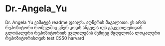 # Dr.-Angela_Yu
Dr. Angela Yu
ვამატებ readme ფაილს.
აღწერის მაგალითი.
ეს არის რეპოზიტორი რომელშიც ვწერ კოდს ანგელა იუს გაკვეთლებიდან
გლობალური რეპოზიტორიის ცვლილების შემდეგ მცდელობა ლოკალური რეპოზიტორისთვის
test
CS50 harvard
